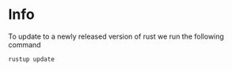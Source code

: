 
# Info

To update to a newly released version of rust we run the following command 

```zsh
rustup update 
```